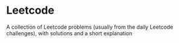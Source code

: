 # Leetcode

A collection of Leetcode problems (usually from the daily Leetcode challenges), with solutions and a short explanation